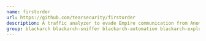 ```yaml
---
name: firstorder
url: https://github.com/tearsecurity/firstorder
description: A traffic analyzer to evade Empire communication from Anomaly-Based IDS.
group: blackarch blackarch-sniffer blackarch-automation blackarch-exploitation
---
```

